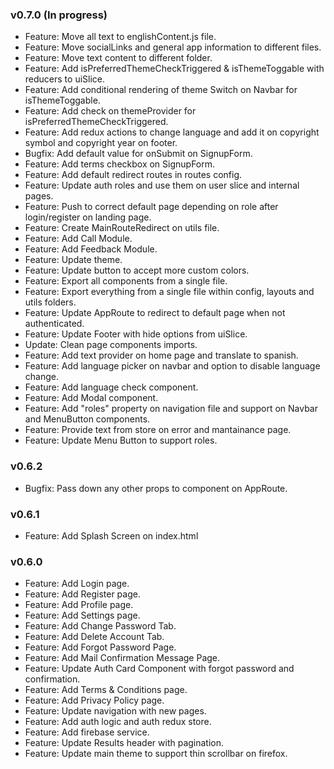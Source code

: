 ### v0.7.0 (In progress)

-   Feature: Move all text to englishContent.js file.
-   Feature: Move socialLinks and general app information to different files.
-   Feature: Move text content to different folder.
-   Feature: Add isPreferredThemeCheckTriggered & isThemeToggable with reducers to uiSlice.
-   Feature: Add conditional rendering of theme Switch on Navbar for isThemeToggable.
-   Feature: Add check on themeProvider for isPreferredThemeCheckTriggered.
-   Feature: Add redux actions to change language and add it on copyright symbol and copyright year on footer.
-   Bugfix: Add default value for onSubmit on SignupForm.
-   Feature: Add terms checkbox on SignupForm.
-   Feature: Add default redirect routes in routes config.
-   Feature: Update auth roles and use them on user slice and internal pages.
-   Feature: Push to correct default page depending on role after login/register on landing page.
-   Feature: Create MainRouteRedirect on utils file.
-   Feature: Add Call Module.
-   Feature: Add Feedback Module.
-   Feature: Update theme.
-   Feature: Update button to accept more custom colors.
-   Feature: Export all components from a single file.
-   Feature: Export everything from a single file within config, layouts and utils folders.
-   Feature: Update AppRoute to redirect to default page when not authenticated.
-   Feature: Update Footer with hide options from uiSlice.
-   Update: Clean page components imports.
-   Feature: Add text provider on home page and translate to spanish.
-   Feature: Add language picker on navbar and option to disable language change.
-   Feature: Add language check component.
-   Feature: Add Modal component.
-   Feature: Add "roles" property on navigation file and support on Navbar and MenuButton components.
-   Feature: Provide text from store on error and mantainance page.
-   Feature: Update Menu Button to support roles.

### v0.6.2

-   Bugfix: Pass down any other props to component on AppRoute.

### v0.6.1

-   Feature: Add Splash Screen on index.html

### v0.6.0

-   Feature: Add Login page.
-   Feature: Add Register page.
-   Feature: Add Profile page.
-   Feature: Add Settings page.
-   Feature: Add Change Password Tab.
-   Feature: Add Delete Account Tab.
-   Feature: Add Forgot Password Page.
-   Feature: Add Mail Confirmation Message Page.
-   Feature: Update Auth Card Component with forgot password and confirmation.
-   Feature: Add Terms & Conditions page.
-   Feature: Add Privacy Policy page.
-   Feature: Update navigation with new pages.
-   Feature: Add auth logic and auth redux store.
-   Feature: Add firebase service.
-   Feature: Update Results header with pagination.
-   Feature: Update main theme to support thin scrollbar on firefox.

